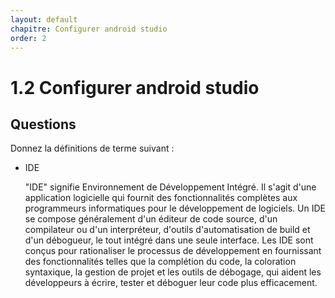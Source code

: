 ```yaml
---
layout: default
chapitre: Configurer android studio
order: 2
---
```


# 1.2 Configurer android studio
## Questions
Donnez la définitions de terme suivant :

- IDE
  
  "IDE" signifie Environnement de Développement Intégré. 
  Il s'agit d'une application logicielle qui fournit des fonctionnalités complètes aux programmeurs informatiques pour le développement de logiciels. 
  Un IDE se compose généralement d'un éditeur de code source, d'un compilateur ou d'un interpréteur, d'outils d'automatisation de build et d'un débogueur, le tout intégré dans une seule interface. 
  Les IDE sont conçus pour rationaliser le processus de développement en fournissant des fonctionnalités telles que la complétion du code, la coloration syntaxique, la gestion de projet et les outils de débogage, qui aident les développeurs à écrire, tester et déboguer leur code plus efficacement.

<!-- new slide -->
 
